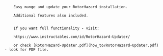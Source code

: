 

		Easy mange and update your RotorHazard installation. 
		
		Additional features also included.
		
		
		If you want full functionality - visit:

		https://www.instructables.com/id/RotorHazard-Updater/
		
		or check [RotorHazard-Updater.pdf](how_to/RotorHazard-Updater.pdf) - look for PDF file.
